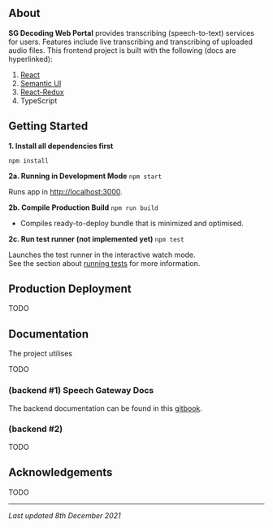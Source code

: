 ## About

**SG Decoding Web Portal** provides transcribing (speech-to-text) services for users. Features include live transcribing and transcribing of uploaded audio files. This frontend project is built with the following (docs are hyperlinked):

1. [React](https://reactjs.org/docs/getting-started.html)
2. [Semantic UI](https://react.semantic-ui.com/)
3. [React-Redux](https://react-redux.js.org/introduction/getting-started)
4. TypeScript

## Getting Started

**1. Install all dependencies first**

`npm install`

**2a. Running in Development Mode**
 `npm start`

Runs app in [http://localhost:3000](http://localhost:3000).

**2b. Compile Production Build**
`npm run build`

- Compiles ready-to-deploy bundle that is minimized and optimised.

**2c. Run test runner (not implemented yet)**
 `npm test`

Launches the test runner in the interactive watch mode.\
See the section about [running tests](https://facebook.github.io/create-react-app/docs/running-tests) for more information.


## Production Deployment

TODO


## Documentation

The project utilises 

TODO



### (backend #1) Speech Gateway Docs

The backend documentation can be found in this [gitbook](https://speech-ntu.gitbook.io/speech-gateway/).

### (backend #2) 

TODO


## Acknowledgements

TODO 

---
*Last updated 8th December 2021*

